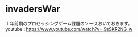 # invadersWar
１年前期のプロセッシングゲーム課題のソースおいておきます。  
youtube : <https://www.youtube.com/watch?v=_9sSKR2NG_w>
